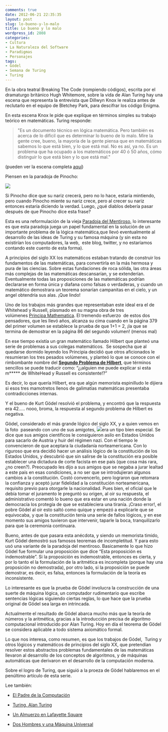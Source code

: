 ```yaml
---
comments: true
date: 2012-06-21 22:35:35
layout: post
slug: lo-bueno-y-lo-malo
title: Lo bueno y lo malo
wordpress_id: 2808
categories:
- Cultura
- La Naturaleza del Software
- Paradigmas
- Personajes
tags:
- Gódel
- Semana de Turing
- Turing
---
```


En la obra teatral Breaking The Code (rompiendo códigos), escrita por el dramaturgo británico Hugh Whitemore, sobre la vida de Alan Turing hay una escena que representa la entrevista que Dillwyn Knox le realiza antes de reclutarlo en el equipo de Bletchey Park, para descifrar los código Enigma.

En esta escena Knox le pide que explique en términos simples su trabajo teórico en matemáticas. Turing responde:


> "Es un documento técnico en lógica matemática. Pero también es acerca de lo difícil que es determinar lo bueno de lo malo. Mire la gente cree, bueno, la mayoría de la gente piensa que en matemáticas sabemos lo que está bien, y lo que está mal. No es así, ya no. Es un problema que ha ocupado a los matemáticos por 40 ó 50 años, cómo distinguir lo que está bien y lo que está mal."

(pueden ver la escena completa [aquí](http://www.youtube.com/watch?v=6k2OUZdA7vQ&feature=player_embedded))


Piensen en la paradoja de Pinocho:

![](http://www.lnds.net/blog/wp-content/uploads/2010/11/paradojadepinocho2.png)

Si Pinocho dice que su nariz crecerá, pero no lo hace, estaría mintiendo, pero cuando Pinocho miente su nariz crece, pero al crecer su nariz entonces estaría diciendo la verdad. Luego, ¿qué diablos debería pasar después de que Pinocho dice esta frase?

Esta es una reformulación de la vieja [Paradoja del Mentiroso](http://es.wikipedia.org/wiki/Paradoja_del_mentiroso), lo interesante es que esta paradoja juega un papel fundamental en la solución de un importante problema de la lógica matemática,que llevó eventualmente al desarrollo de las ideas de Turing y su famosa máquina (y sin esta no existirían los computadores, la web,  este blog, twitter, y no estaríamos contando este cuento de esta forma).



A principios del siglo XX los matemáticos estaban tratando de construir los fundamentos de las matemáticas, para convertirla en la más hermosa y pura de las ciencias. Sobre estas fundaciones de roca sólida, las otra áreas más complejas de las matemáticas descansarían, y se extenderían. Eventualmente todas las proposiciones de las matemáticas podrían declararse en forma única y diafana como falsas o verdaderas, y cuando un matemático demostrara un teorema sonarían campanitas en el cielo, y un angel obtendría sus alas. ¡Que lindo!

Uno de los trabajos más grandes que representaban este ideal era el de Whitehead y Russell, plasmado en su magna obra de tres volúmenes [Principa Mathematica](http://es.wikipedia.org/wiki/Principia_mathematica). El tremendo esfuerzo  de estos dos pensadores, que les llevó años, alcanza su cima cuando en la página 379 del primer volumen se establece la prueba de que 1+1 = 2, ¡la que se termina de demostrar en la página 86 del segundo volumen! (menos mal)

En ese tiempo existía un gran matemático llamado Hilbert que planteó una serie de problemas a sus colegas matemáticos.  Se sospecha que al quedarse dormido leyendo los Principia decidió que otros aficionados le resumieran los tres pesados volúmenes, y planteó lo que se conoce con el rimbombante nombre del **[Segundo Problema de Hilbert](http://en.wikipedia.org/wiki/Hilbert's_second_problem)**, que términos sencillos se puede traducir como: “¿¡alguien me puede explicar si esta m***** de WhiteHead y Russell es consistente!?”

Es decir, lo que quería Hilbert, era que algún memorista espinilludo le dijiera si esos tres mamotretos llenos de galimatías matemáticas presentaba contradicciones internas.

Y el bueno de Kurt Gödel resolvió el problema, y encontró que la respuesta era 42….. nooo, broma, la respuesta al segundo problema de Hilbert es negativa.

Gödel, considerado el más grande lógico del siglo XX, y a quien vemos en la foto  paseando con uno de sus amigotes, [![](http://www.lnds.net/blog/wp-content/uploads/2010/11/einstein_godel-300x211.jpg)](http://www.lnds.net/blog/wp-content/uploads/2010/11/einstein_godel.jpg)era un tipo bien especial. Se dice que sus amigos científicos le consiguieron asilo en Estados Unidos para sacarlo de Austria y huir del régimen nazi. Con el tiempo le convencieron de que aceptara la ciudadanía norteamericana. Con lo riguroso que era decidió hacer un análisis lógico de la constitución de los Estados Unidos, y descubrió que sin salirse de la constitución era posible establecer una dictadura de corte facista en ese país (que cosa más rara, ¿no creen?). Preocupado les dijo a sus amigos que se negaba a jurar lealtad a este país en esas condiciones, a no ser que se introdujieran algunos cambios a la constitución. Costó convencerlo, pero lograron que retomara la confianza y aceptó jurar fidelidad a la constitución norteamericana, requisito previo para otorgarle la nacionalidad. Pues bien, el oficial que le debía tomar el juramento le preguntó su origen, al oir su respuesta, el administrativo comentó lo bueno que era estar en una nación donde la democracía los protegía de que se estableciera una tiranía. ¡Craso error!, el pobre Gödel al oir esto saltó como quique y empezó a explicarle que se equivocaba, y que la constitución tenía una serie de fallos lógicos, y en ese momento sus amigos tuvieron que intervenir, taparle la boca, tranquilizarlo para que la ceremonia continuara.

Bueno, antes de que pasara esta anécdota, y siendo un memorista timido, Kurt Gödel demostró sus famosos teoremas de incompletitud. Y para esto usó una variante de la paradoja del mentiroso. Basicamente lo que hizo Gödel fue formular una proposición que dice “Esta proposición es indemostrable”. Si la proposición es indemostrable, entonces es cierta, y por lo tanto el la formulación de la aritmética es incompleta (porque hay una proposición no demostrada), por otro lado, si la proposición se puede demostrar, es decir, es falsa, entonces la formulación de la teoría es inconsistente.

Lo interesante es que la prueba de Gödel involucra la construcción de una suerte de máquina lógica, un computador rudimentario que escribe sentencias lógicas siguiendo ciertas reglas, lo que hace que la prueba original de Gödel sea larga en intrincada.

Actualmente el resultado de Gödel abarca mucho más que la teoría de números y la aritmética, gracias a la introducción precisa de algoritmo computacional introducido por Alan Turing. Hoy en día el teorema de Gödel se considera aplicable a todo sistema axiomático formal.

Lo que nos interesa, como resumen, es que los trabajos de Gódel,  Turing y otros lógicos y matemáticos de principios del siglo XX, que pretendían resolver estos abstractos problemas fundamentales de las matemáticas llevaron al desarrollo de los conceptos de algoritmos, y de máquinas automáticas que derivaron en el desarrollo de la computación moderna.

Sobre el logro de Turing, que siguió a la proeza de Gödel hablaremos en el penúltimo artículo de esta serie.

Lee también:



	
  * [El Padre de la Computación](http://www.lnds.net/blog/2012/06/el-padre-de-a-computacion.html)

	
  * [Turing, Alan Turing](http://www.lnds.net/blog/2012/06/mi-nombre-es-turing-alan-turing.html)

	
  * [Un Almuerzo en Lafayette Square](http://www.lnds.net/blog/2012/03/un-almuerzo-en-lafayette-square.html)

	
  * [Dos Hombres y una Máquina Universal](http://www.lnds.net/blog/2011/04/dos-hombres-y-una-maquina-universal.html)





